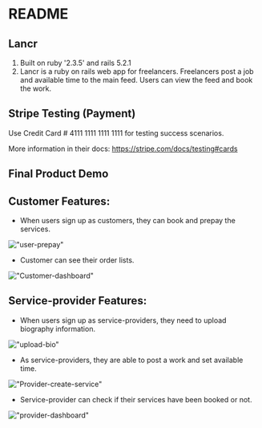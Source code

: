 # README

## Lancr
1. Built on ruby '2.3.5' and rails  5.2.1
2. Lancr is a ruby on rails web app for freelancers. Freelancers post a job and available time to the main feed. Users can view the feed and book the work.

## Stripe Testing (Payment)

Use Credit Card # 4111 1111 1111 1111 for testing success scenarios.

More information in their docs: <https://stripe.com/docs/testing#cards>


## Final Product Demo

## Customer Features:

* When users sign up as customers, they can book and prepay the services.

!["user-prepay"](https://github.com/neenus/Lancr/blob/master/doc/User-prepay.gif)

* Customer can see their order lists.

!["Customer-dashboard"](https://github.com/neenus/Lancr/blob/master/doc/customer-dashboard.gif)

## Service-provider Features:

* When users sign up as service-providers, they need to upload biography information.

!["upload-bio"](https://github.com/neenus/Lancr/blob/master/doc/upload-bio.gif)

* As service-providers, they are able to post a work and set available time.

!["Provider-create-service"](https://github.com/neenus/Lancr/blob/master/doc/Provider-create-service.gif)

* Service-provider can check if their services have been booked or not.

!["provider-dashboard"](https://github.com/neenus/Lancr/blob/master/doc/provider-dashboard.gif)
